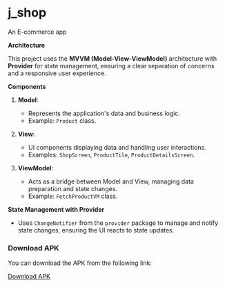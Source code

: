 # j_shop
 An E-commerce app 

 **Architecture**

This project uses the **MVVM (Model-View-ViewModel)** architecture with **Provider** for state management, ensuring a clear separation of concerns and a responsive user experience.

 **Components**

1. **Model**:
   - Represents the application's data and business logic.
   - Example: `Product` class.

2. **View**:
   - UI components displaying data and handling user interactions.
   - Examples: `ShopScreen`, `ProductTile`, `ProductDetailsScreen`.

3. **ViewModel**:
   - Acts as a bridge between Model and View, managing data preparation and state changes.
   - Example: `FetchProductVM` class.

**State Management with Provider**

- Uses `ChangeNotifier` from the `provider` package to manage and notify state changes, ensuring the UI reacts to state updates.


### Download APK

You can download the APK from the following link:

[Download APK](https://drive.google.com/file/d/1XTTOkugKDzC6hCg4HrEeBBQNNDIK954s/view?usp=drivesdk)

